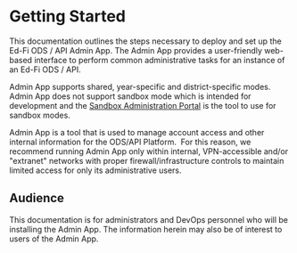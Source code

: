 # Getting Started

This documentation outlines the steps necessary to deploy and set up the Ed-Fi
ODS / API Admin App. The Admin App provides a user-friendly web-based interface
to perform common administrative tasks for an instance of an Ed-Fi ODS / API.

Admin App supports shared, year-specific and district-specific modes.  Admin App
does not support sandbox mode which is intended for development and the [Sandbox
Administration
Portal](https://edfi.atlassian.net/wiki/display/ODSAPIS3V520/Using+the+Sandbox+Administration+Portal)
is the tool to use for sandbox modes.

Admin App is a tool that is used to manage account access and other internal
information for the ODS/API Platform.  For this reason, we recommend running
Admin App only within internal, VPN-accessible and/or "extranet" networks with
proper firewall/infrastructure controls to maintain limited access for only its
administrative users.

## Audience

This documentation is for administrators and DevOps personnel who will be
installing the Admin App. The information herein may also be of interest to
users of the Admin App.
